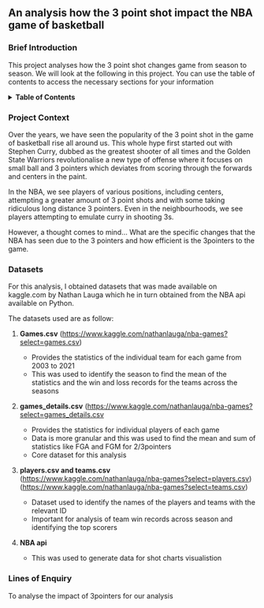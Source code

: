 ## An analysis how the 3 point shot impact the NBA game of basketball

### Brief Introduction
This project analyses how the 3 point shot changes game from season to season. We will look at the following in this project. You can use the table of contents to access the necessary sections for your information

<!-- TABLE OF CONTENTS -->
<details>
  <summary><b>Table of Contents</b></summary>
  <ol>
    <li><a href="#project-context">Project Context</a></li>
    <li><a href="#datasets">Datasets</a></li>
    <li><a href="#lines-of-enquiry">Lines of Enquiry</a></li>
    <li><a href="#roadmap">Roadmap</a></li>
    <li><a href="#contributing">Contributing</a></li>
    <li><a href="#license">License</a></li>
    <li><a href="#contact">Contact</a></li>
    <li><a href="#acknowledgments">Acknowledgments</a></li>
  </ol>
</details>

<!-- PROJECT CONTEXT -->
### Project Context
Over the years, we have seen the popularity of the 3 point shot in the game of basketball rise all around us. This whole hype first started out with Stephen Curry, dubbed as the greatest shooter of all times and the Golden State Warriors revolutionalise a new type of offense where it focuses on small ball and 3 pointers which deviates from scoring through the forwards and centers in the paint.

In the NBA, we see players of various positions, including centers, attempting a greater amount of 3 point shots and with some taking ridiculous long distance 3 pointers. Even in the neighbourhoods, we see players attempting to emulate curry in shooting 3s.

However, a thought comes to mind... What are the specific changes that the NBA has seen due to the 3 pointers and how efficient is the 3pointers to the game.


<!-- DATASETS -->
### Datasets
For this analysis, I obtained datasets that was made available on kaggle.com by Nathan Lauga which he in turn obtained from the NBA api available on Python. 

The datasets used are as follow:
1. **Games.csv** (https://www.kaggle.com/nathanlauga/nba-games?select=games.csv)
   - Provides the statistics of the individual team for each game from 2003 to 2021
   - This was used to identify the season to find the mean of the statistics and the win and loss records for the teams across the seasons
  
2. **games_details.csv** (https://www.kaggle.com/nathanlauga/nba-games?select=games_details.csv
   - Provides the statistics for individual players of each game
   - Data is more granular and this was used to find the mean and sum of statistics like FGA and FGM for 2/3pointers
   - Core dataset for this analysis
  
3. **players.csv and teams.csv**\
    (https://www.kaggle.com/nathanlauga/nba-games?select=players.csv) \
    (https://www.kaggle.com/nathanlauga/nba-games?select=teams.csv)
   - Dataset used to identify the names of the players and teams with the relevant ID
   - Important for analysis of team win records across season and identifying the top scorers

4. **NBA api**
   - This was used to generate data for shot charts visualistion

<!-- LINES OF ENQUIRY -->
### Lines of Enquiry
To analyse the impact of 3pointers for our analysis


